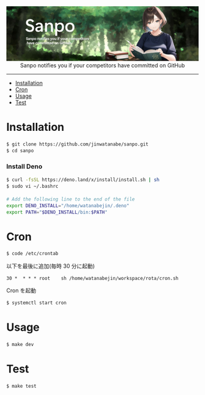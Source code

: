 <div><img src="./docs/images/main.jpg" /></div>

<div align="center">Sanpo notifies you if your competitors have committed on GitHub</div>

---

- [Installation](#installation)
- [Cron](#cron)
- [Usage](#usage)
- [Test](#test)

# Installation

```bash
$ git clone https://github.com/jinwatanabe/sanpo.git
$ cd sanpo
```

### Install Deno

```bash
$ curl -fsSL https://deno.land/x/install/install.sh | sh
$ sudo vi ~/.bashrc

# Add the following line to the end of the file
export DENO_INSTALL="/home/watanabejin/.deno"
export PATH="$DENO_INSTALL/bin:$PATH"
```

# Cron

```bash
$ code /etc/crontab
```

以下を最後に追加(毎時 30 分に起動)

```
30 *  * * * root    sh /home/watanabejin/workspace/rota/cron.sh
```

Cron を起動

```bash
$ systemctl start cron
```

# Usage

```bash
$ make dev
```

# Test

```bash
$ make test
```
